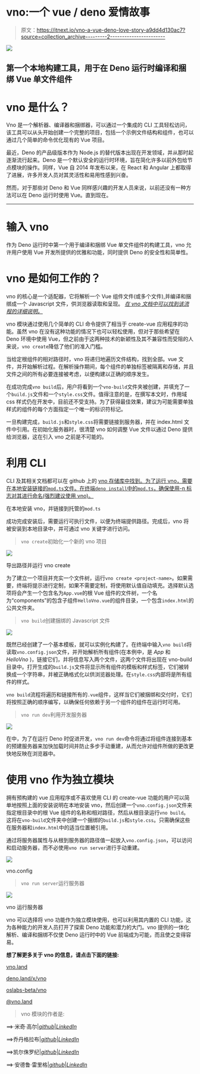 # vno:一个 vue / deno 爱情故事

> 原文：<https://itnext.io/vno-a-vue-deno-love-story-a9dd4d130ac7?source=collection_archive---------2----------------------->

![](img/5a28a3eae035eb11f0a041c8d669488a.png)

## 第一个本地构建工具，用于在 Deno 运行时编译和捆绑 Vue 单文件组件

# vno 是什么？

Vno 是一个解析器、编译器和捆绑器，可以通过一个集成的 CLI 工具轻松访问，该工具可以从头开始创建一个完整的项目，包括一个示例文件结构和组件，也可以通过几个简单的命令优化现有的 Vue 项目。

最近，Deno 的产品级版本作为 Node.js 的替代版本出现在开发领域，并从那时起逐渐流行起来。Deno 是一个默认安全的运行时环境，旨在简化许多以前外包给节点模块的操作。同样，Vue 自 2014 年发布以来，在 React 和 Angular 上都取得了进展，许多开发人员对其灵活性和易用性感到兴奋。

然而，对于那些对 Deno 和 Vue 同样感兴趣的开发人员来说，以前还没有一种方法可以在 Deno 运行时使用 Vue。直到现在。

________________________________

# 输入 vno

作为 Deno 运行时中第一个用于编译和捆绑 Vue 单文件组件的构建工具，vno 允许用户使用 Vue 开发所提供的优雅和功能，同时提供 Deno 的安全性和简单性。

# vno 是如何工作的？

vno 的核心是一个适配器，它将解析一个 Vue 组件文件(或多个文件),并编译和捆绑成一个 Javascript 文件，供浏览器读取和呈现。 [*在 vno 文档中可以找到该流程的详细说明。*](https://github.com/oslabs-beta/vno)

vno 模块通过使用几个简单的 CLI 命令提供了相当于 create-vue 应用程序的功能。虽然 vno 在没有这种功能的情况下也可以轻松使用，但对于那些希望在 Deno 环境中使用 Vue，但之前由于这两种技术的新颖性及其不兼容性而受阻的人来说，`vno create`降低了他们的准入门槛。

当给定根组件的相对路径时，vno 将递归地遍历文件结构，找到全部。vue 文件，并开始解析过程。在解析操作期间，每个组件的单独标签被隔离和存储，并且文件之间的所有必要连接被考虑，以便构建以正确的顺序发生。

在成功完成`vno build`后，用户将看到一个`vno-build`文件夹被创建，并填充了一个`build.js`文件和一个`style.css`文件。值得注意的是，在撰写本文时，作用域 css 样式仍在开发中，目前还不受支持。为了获得最佳效果，建议为可能需要单独样式的组件的每个方面指定一个唯一的标识符标记。

一旦构建完成，`build.js`和`style.css`将需要链接到服务器，并在 index.html 文件中引用。在初始化服务器时，很清楚 vno 如何调整 Vue 文件以通过 Deno 提供给浏览器，这在引入 vno 之前是不可能的。

# 利用 CLI

CLI 及其相关文档都可以在 github 上的 [vno 存储库中找到。为了运行 vno，需要在本地安装链接的`mod.ts`文件。在终端`deno install`中的`mod.ts`，确保使用-n 标志对其进行命名(强烈建议使用 vno)。](https://github.com/oslabs-beta/vno/tree/main/src/command-line)

在本地安装 vno，并链接到托管的`mod.ts`

成功完成安装后，需要运行可执行文件，以便为终端提供路径。完成后，vno 将被安装到本地目录中，并可通过 vno 关键字进行访问。

> `vno create`初始化一个新的 vno 项目

![](img/c8fa54a44aea327230675350c6cc8d23.png)

导出路径并运行 vno create

为了建立一个项目并充实一个文件树，运行`vno create <project-name>`。如果需要，终端将提示进行定制，如果不需要定制，将使用默认值自动填充。选择默认选项将会产生一个包含名为`App.vue`的根 Vue 组件的文件树，一个名为“components”的包含子组件`HelloVno.vue`的组件目录，一个包含`index.html`的公共文件夹。

> `vno build`创建捆绑的 Javascript 文件

![](img/b1ac303819f79d39e0e8c5c2c3f07060.png)

既然已经创建了一个基本模板，就可以实例化构建了。在终端中输入`vno build`将读取`vno.config.json`文件，并开始解析所有组件(在本例中，是 *App* 和 *HelloVno* )，链接它们，并将信息写入两个文件，这两个文件将出现在 vno-build 目录中。打开生成的`build.js`文件将显示所有组件的模板和样式标签，它们被转换成一个字符串，并被正确格式化以供浏览器处理。在`style.css`内部将是所有组件的样式。

`vno build`流程将遍历和链接所有的`.vue`组件，这样当它们被捆绑和交付时，它们将按照正确的顺序编写，以确保任何依赖于另一个组件的组件在运行时可用。

> `vno run dev`利用开发服务器

![](img/85b91e215d3b58ce7b0b674674ac5525.png)

在中，为了在运行 Deno 时促进开发，`vno run dev`命令将通过将组件连接到基本的预建服务器来加快加载时间并防止多步手动重建，从而允许对组件所做的更改更快地反映在浏览器中。

# 使用 vno 作为独立模块

拥有预构建的 vue 应用程序或不喜欢使用 CLI 的 create-vue 功能的用户可以简单地按照上面的安装说明在本地安装 vno，然后创建一个`vno.config.json`文件来指定根目录中的根 Vue 组件的名称和相对路径，然后从根目录运行`vno build`。这将在`vno-build`文件夹中创建一个捆绑的`build.js`和`style.css`。只需确保这些在服务器和`index.html`中的适当位置被引用。

通过将服务器属性与从根到服务器的路径值一起放入`vno.config.json`，可以访问和启动服务器，而不必使用`vno run server`进行手动重建。

![](img/13df78a613eaf636dc8423858430ecd1.png)

vno.config

> `vno run server`运行服务器

![](img/3db05587a147a80eb0c1934ebbc29dda.png)

vno 运行服务器

vno 可以选择将 vno 功能作为独立模块使用，也可以利用其内置的 CLI 功能，这为各种能力的开发人员打开了探索 Deno 功能和潜力的大门。vno 提供的一体化解析、编译和捆绑不仅使 Deno 运行时中的 Vue 前端成为可能，而且使之变得容易。

**想了解更多关于 vno 的信息，请点击下面的链接:**

[vno.land](https://vno.land)

[deno.land/x/vno](https://deno.land/x/vno)

[oslabs-beta/vno](https://github.com/oslabs-beta/vno)

[@vno.land](https://twitter.com/vno_land)

> vno 模块的作者是:

⟹·米奇·高尔|[*github*](https://github.com/mggower)|[*LinkedIn*](https://www.linkedin.com/in/mikeygower/)

⟹乔丹格拉布|[*github*](https://github.com/jgrubb16)|[*LinkedIn*](https://www.linkedin.com/in/j-grubb/)

⟹凯尔侏罗纪|[*github*](https://github.com/kjurassic)|[*LinkedIn*](http://www.linkedin.com/in/kylejurassic)

⟹·安德鲁·雷里格|[*github*](https://github.com/andrew-rehrig)|[*LinkedIn*](https://www.linkedin.com/in/andrew-rehrig/)